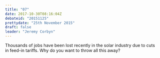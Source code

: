 ```yaml
---
title: "07"
date: 2017-10-30T08:16:04Z
debateid: "20151125"
prettydate: "25th November 2015"
draft: false
leader: "Jeremy Corbyn"
---
```


Thousands of jobs have been lost recently in the solar industry due to cuts in feed-in tariffs. Why do you want to throw all this away?